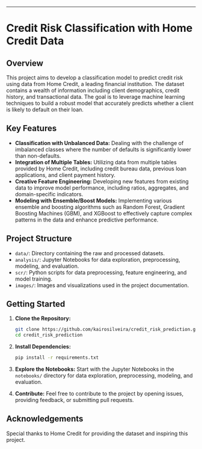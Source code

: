

---

# Credit Risk Classification with Home Credit Data


## Overview

This project aims to develop a classification model to predict credit risk using data from Home Credit, a leading financial institution. The dataset contains a wealth of information including client demographics, credit history, and transactional data. The goal is to leverage machine learning techniques to build a robust model that accurately predicts whether a client is likely to default on their loan.

## Key Features

- **Classification with Unbalanced Data:** Dealing with the challenge of imbalanced classes where the number of defaults is significantly lower than non-defaults.
- **Integration of Multiple Tables:** Utilizing data from multiple tables provided by Home Credit, including credit bureau data, previous loan applications, and client payment history.
- **Creative Feature Engineering:** Developing new features from existing data to improve model performance, including ratios, aggregates, and domain-specific indicators.
- **Modeling with Ensemble/Boost Models:** Implementing various ensemble and boosting algorithms such as Random Forest, Gradient Boosting Machines (GBM), and XGBoost to effectively capture complex patterns in the data and enhance predictive performance.

## Project Structure

- `data/`: Directory containing the raw and processed datasets.
- `analysis/`: Jupyter Notebooks for data exploration, preprocessing, modeling, and evaluation.
- `scr/`: Python scripts for data preprocessing, feature engineering, and model training.
- `images/`: Images and visualizations used in the project documentation.

## Getting Started

1. **Clone the Repository:**
   ```bash
   git clone https://github.com/kairosilveira/credit_risk_prediction.git
   cd credit_risk_prediction
   ```

2. **Install Dependencies:**
   ```bash
   pip install -r requirements.txt
   ```

3. **Explore the Notebooks:**
   Start with the Jupyter Notebooks in the `notebooks/` directory for data exploration, preprocessing, modeling, and evaluation.


4. **Contribute:**
   Feel free to contribute to the project by opening issues, providing feedback, or submitting pull requests.


## Acknowledgements

Special thanks to Home Credit for providing the dataset and inspiring this project.
